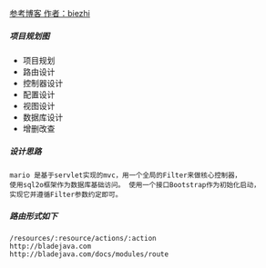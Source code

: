 [参考博客 作者：biezhi](https://www.jianshu.com/p/d20b4890c437)

##### 项目规划图

- 项目规划
- 路由设计
- 控制器设计
- 配置设计
- 视图设计
- 数据库设计
- 增删改查

##### 设计思路
```
mario 是基于servlet实现的mvc，用一个全局的Filter来做核心控制器，
使用sql2o框架作为数据库基础访问。 使用一个接口Bootstrap作为初始化启动，
实现它并遵循Filter参数约定即可。
```
##### 路由形式如下
```
/resources/:resource/actions/:action
http://bladejava.com
http://bladejava.com/docs/modules/route
```